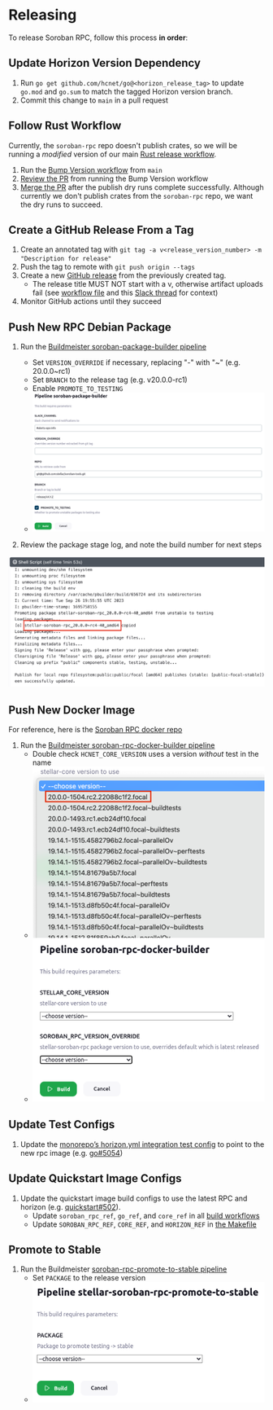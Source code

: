 # Releasing

To release Soroban RPC, follow this process **in order**:

## Update Horizon Version Dependency
1. Run `go get github.com/hcnet/go@<horizon_release_tag>` to update `go.mod` and `go.sum` to match the tagged Horizon version branch.
2. Commit this change to `main` in a pull request

## Follow Rust Workflow
Currently, the `soroban-rpc` repo doesn't publish crates, so we will be running a *modified* version of our main [Rust release workflow](https://github.com/hcnet/actions/blob/main/README-rust-release.md).

1. Run the [Bump Version workflow](https://github.com/hcnet/actions/blob/main/README-rust-release.md#step-1-run-the-bump-version-workflow) from `main`
2. [Review the PR](https://github.com/hcnet/actions/blob/main/README-rust-release.md#2-review-pr) from running the Bump Version workflow
3. [Merge the PR](https://github.com/hcnet/actions/blob/main/README-rust-release.md#3-merge-pr) after the publish dry runs complete successfully. Although currently we don't publish crates from the `soroban-rpc` repo, we want the dry runs to succeed.

## Create a GitHub Release From a Tag
1. Create an annotated tag with `git tag -a v<release_version_number> -m "Description for release"`
2. Push the tag to remote with `git push origin --tags`
3. Create a new [GitHub release](https://github.com/hcnet/soroban-rpc/releases/new) from the previously created tag.
    * The release title MUST NOT start with a v, otherwise artifact uploads fail (see [workflow file](https://github.com/hcnet/soroban-tools/blob/main/.github/workflows/publish.yml) and this [Slack thread](https://hcnetfoundation.slack.com/archives/C04ECVCV162/p1694729751569919) for context)
4. Monitor GitHub actions until they succeed

## Push New RPC Debian Package

1. Run the [Buildmeister soroban-package-builder pipeline](https://buildmeister-v3.hcnet-ops.com/job/Platform/job/soroban-package-builder/)
    * Set `VERSION_OVERRIDE` if necessary, replacing "-" with "~" (e.g. 20.0.0~rc1)
    * Set `BRANCH` to the release tag (e.g. v20.0.0-rc1)
    * Enable `PROMOTE_TO_TESTING`
    * ![Pipeline Parameters](docs/img/soroban-package-builder.png)

2. Review the package stage log, and note the build number for next steps

![Soroban Package Logs](docs/img/soroban-package-logs.png)

## Push New Docker Image

For reference, here is the [Soroban RPC docker repo](https://hub.docker.com/r/hcnet/soroban-rpc)

1. Run the [Buildmeister soroban-rpc-docker-builder pipeline](https://buildmeister-v3.hcnet-ops.com/job/Platform/job/soroban-rpc-docker-builder/)
    * Double check `HCNET_CORE_VERSION` uses a version *without* test in the name
    * ![Soroban Core Version](docs/img/soroban-core-version.png)
    * ![Pipeline Parameters](docs/img/soroban-rpc-docker-builder.png)

## Update Test Configs

1. Update the [monorepo’s horizon.yml integration test config](https://github.com/hcnet/go/blob/master/.github/workflows/horizon.yml) to point to the new rpc image (e.g. [go#5054](https://github.com/hcnet/go/pull/5054))

## Update Quickstart Image Configs

1. Update the quickstart image build configs to use the latest RPC and horizon (e.g. [quickstart#502](https://github.com/hcnet/quickstart/pull/502/files)).
    * Update `soroban_rpc_ref`, `go_ref`, and `core_ref` in all [build workflows](https://github.com/hcnet/quickstart/tree/master/.github/workflows)
    * Update `SOROBAN_RPC_REF`, `CORE_REF`, and `HORIZON_REF` in [the Makefile](https://github.com/hcnet/quickstart/blob/master/Makefile)

## Promote to Stable

1. Run the Buildmeister [soroban-rpc-promote-to-stable pipeline](https://buildmeister-v3.hcnet-ops.com/job/Platform/job/hcnet-soroban-rpc-promote-to-stable/)
    * Set `PACKAGE` to the release version
    * ![Pipeline Parameters](docs/img/soroban-rpc-promote-to-stable.png)